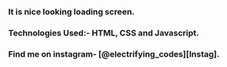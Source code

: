 ### It is nice looking loading screen.

### Technologies Used:- HTML, CSS and Javascript.

### Find me on instagram- [@electrifying_codes][Instag].

[Instagram]: https://www.instagram.com/electrifying_codes